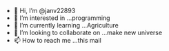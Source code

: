 - 👋 Hi, I’m @janv22893
- 👀 I’m interested in ...programming 
- 🌱 I’m currently learning ...Agriculture 
- 💞️ I’m looking to collaborate on ...make new universe 
- 📫 How to reach me ...this mail

<!---
janv22893/janv22893 is a ✨ special ✨ repository because its `README.md` (this file) appears on your GitHub profile.
You can click the Preview link to take a look at your changes.
--->
